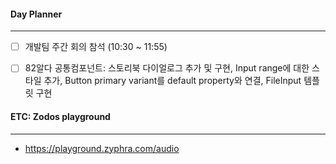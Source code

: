 
#### Day Planner
---
- [ ] 개발팀 주간 회의 참석 (10:30 ~ 11:55)
- [ ] 82알다 공통컴포넌트: 스토리북 다이얼로그 추가 및 구현, Input range에 대한 스타일 추가, Button primary variant를 default property와 연결, FileInput 템플릿 구현


#### ETC: Zodos playground
---
- https://playground.zyphra.com/audio